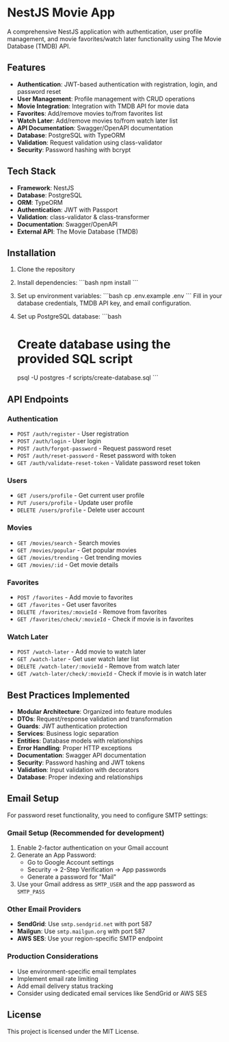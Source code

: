 # NestJS Movie App

A comprehensive NestJS application with authentication, user profile management, and movie favorites/watch later functionality using The Movie Database (TMDB) API.

## Features

- **Authentication**: JWT-based authentication with registration, login, and password reset
- **User Management**: Profile management with CRUD operations
- **Movie Integration**: Integration with TMDB API for movie data
- **Favorites**: Add/remove movies to/from favorites list
- **Watch Later**: Add/remove movies to/from watch later list
- **API Documentation**: Swagger/OpenAPI documentation
- **Database**: PostgreSQL with TypeORM
- **Validation**: Request validation using class-validator
- **Security**: Password hashing with bcrypt

## Tech Stack

- **Framework**: NestJS
- **Database**: PostgreSQL
- **ORM**: TypeORM
- **Authentication**: JWT with Passport
- **Validation**: class-validator & class-transformer
- **Documentation**: Swagger/OpenAPI
- **External API**: The Movie Database (TMDB)

## Installation

1. Clone the repository
2. Install dependencies:
   \`\`\`bash
   npm install
   \`\`\`

3. Set up environment variables:
   \`\`\`bash
   cp .env.example .env
   \`\`\`
   Fill in your database credentials, TMDB API key, and email configuration.

4. Set up PostgreSQL database:
   \`\`\`bash
   # Create database using the provided SQL script
   psql -U postgres -f scripts/create-database.sql
   \`\`\`

## API Endpoints

### Authentication
- `POST /auth/register` - User registration
- `POST /auth/login` - User login
- `POST /auth/forgot-password` - Request password reset
- `POST /auth/reset-password` - Reset password with token
- `GET /auth/validate-reset-token` - Validate password reset token

### Users
- `GET /users/profile` - Get current user profile
- `PUT /users/profile` - Update user profile
- `DELETE /users/profile` - Delete user account

### Movies
- `GET /movies/search` - Search movies
- `GET /movies/popular` - Get popular movies
- `GET /movies/trending` - Get trending movies
- `GET /movies/:id` - Get movie details

### Favorites
- `POST /favorites` - Add movie to favorites
- `GET /favorites` - Get user favorites
- `DELETE /favorites/:movieId` - Remove from favorites
- `GET /favorites/check/:movieId` - Check if movie is in favorites

### Watch Later
- `POST /watch-later` - Add movie to watch later
- `GET /watch-later` - Get user watch later list
- `DELETE /watch-later/:movieId` - Remove from watch later
- `GET /watch-later/check/:movieId` - Check if movie is in watch later

## Best Practices Implemented

- **Modular Architecture**: Organized into feature modules
- **DTOs**: Request/response validation and transformation
- **Guards**: JWT authentication protection
- **Services**: Business logic separation
- **Entities**: Database models with relationships
- **Error Handling**: Proper HTTP exceptions
- **Documentation**: Swagger API documentation
- **Security**: Password hashing and JWT tokens
- **Validation**: Input validation with decorators
- **Database**: Proper indexing and relationships

## Email Setup

For password reset functionality, you need to configure SMTP settings:

### Gmail Setup (Recommended for development)
1. Enable 2-factor authentication on your Gmail account
2. Generate an App Password:
   - Go to Google Account settings
   - Security → 2-Step Verification → App passwords
   - Generate a password for "Mail"
3. Use your Gmail address as `SMTP_USER` and the app password as `SMTP_PASS`

### Other Email Providers
- **SendGrid**: Use `smtp.sendgrid.net` with port 587
- **Mailgun**: Use `smtp.mailgun.org` with port 587
- **AWS SES**: Use your region-specific SMTP endpoint

### Production Considerations
- Use environment-specific email templates
- Implement email rate limiting
- Add email delivery status tracking
- Consider using dedicated email services like SendGrid or AWS SES

## License

This project is licensed under the MIT License.
